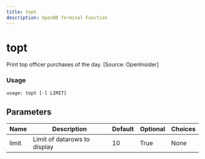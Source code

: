 ```yaml
---
title: topt
description: OpenBB Terminal Function
---
```


# topt

Print top officer purchases of the day. [Source: OpenInsider]

### Usage 
```python
usage: topt [-l LIMIT]
```

## Parameters

| Name | Description | Default | Optional | Choices |
| ---- | ----------- | ------- | -------- | ------- |
| limit | Limit of datarows to display | 10 | True | None |


